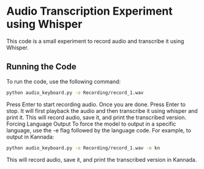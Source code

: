 # Audio Transcription Experiment using Whisper
This code is a small experiment to record audio and transcribe it using Whisper.

## Running the Code
To run the code, use the following command:
```bash
python audio_keyboard.py -o Recording/record_1.wav
```
Press Enter to start recording audio. Once you are done. Press Enter to stop. It will first playback the audio and then transcribe it using whisper and print it.
This will record audio, save it, and print the transcribed version.
Forcing Language Output
To force the model to output in a specific language, use the -e flag followed by the language code. For example, to output in Kannada:
```bash
python audio_keyboard.py -o Recording/record_1.wav -e kn
```
This will record audio, save it, and print the transcribed version in Kannada.
